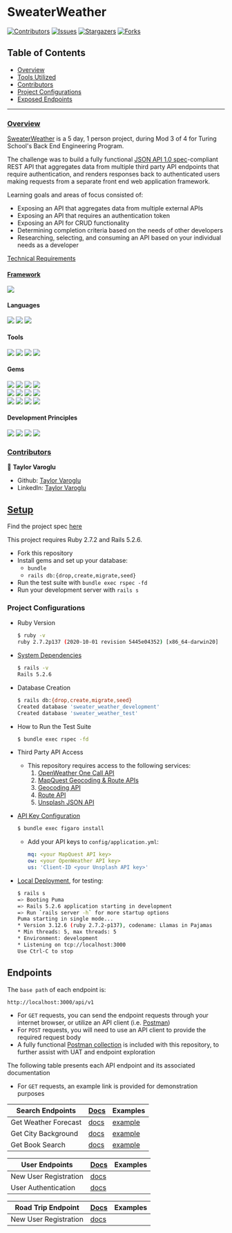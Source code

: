 # SweaterWeather

[![Contributors][contributors-shield]][contributors-url]
[![Issues][issues-shield]][issues-url]
[![Stargazers][stars-shield]][stars-url]
[![Forks][forks-shield]][forks-url]




## Table of Contents

- [Overview](#overview)
- [Tools Utilized](#framework)
- [Contributors](#contributors)
- [Project Configurations](#setup)
- [Exposed Endpoints](#endpoints)


------

### <ins>Overview</ins>

[SweaterWeather](https://backend.turing.edu/module3/projects/sweater_weather/) is a 5 day, 1 person project, during Mod 3 of 4 for Turing School's Back End Engineering Program.

The challenge was to build a fully functional [JSON API 1.0 spec](https://jsonapi.org/)-compliant REST API that aggregates data from multiple third party API endpoints that require authentication, and renders responses back to authenticated users making requests from a separate front end web application framework.

Learning goals and areas of focus consisted of:

- Exposing an API that aggregates data from multiple external APIs
- Exposing an API that requires an authentication token
- Exposing an API for CRUD functionality
- Determining completion criteria based on the needs of other developers
- Researching, selecting, and consuming an API based on your individual needs as a developer

[Technical Requirements](https://backend.turing.edu/module3/projects/sweater_weather/requirements)

#### <ins>Framework</ins>
<p>
  <img src="https://img.shields.io/badge/Ruby%20On%20Rails-b81818.svg?&style=flat&logo=rubyonrails&logoColor=white" />
</p>

#### Languages
<p>
  <img src="https://img.shields.io/badge/Ruby-CC0000.svg?&style=flaste&logo=ruby&logoColor=white" />
  <img src="https://img.shields.io/badge/ActiveRecord-CC0000.svg?&style=flaste&logo=rubyonrails&logoColor=white" />
  <img src="https://img.shields.io/badge/JavaScript-f74114.svg?&style=flaste&logo=JavaScript&logoColor=white" />
</p>

#### Tools
<p>
  <img src="https://img.shields.io/badge/Atom-66595C.svg?&style=flaste&logo=atom&logoColor=white" />  
  <img src="https://img.shields.io/badge/Git-33b818.svg?&style=flaste&logo=git&logoColor=white" />
  <img src="https://img.shields.io/badge/GitHub-181717.svg?&style=flaste&logo=github&logoColor=white" />
  <img src="https://img.shields.io/badge/Postman-f74114.svg?&style=flat&logo=postman&logoColor=white" />
</p>

#### Gems
<p>
  <img src="https://img.shields.io/badge/rspec-b81818.svg?&style=flaste&logo=rubygems&logoColor=white" />
  <img src="https://img.shields.io/badge/pry-b81818.svg?&style=flaste&logo=rubygems&logoColor=white" />  
  <img src="https://img.shields.io/badge/simplecov-b81818.svg?&style=flaste&logo=rubygems&logoColor=white" />  
  <img src="https://img.shields.io/badge/shoulda--matchers-b81818.svg?&style=flaste&logo=rubygems&logoColor=white" />  
  </br>
  <img src="https://img.shields.io/badge/factory--bot-b81818.svg?&style=flaste&logo=rubygems&logoColor=white" />
  <img src="https://img.shields.io/badge/faker-b81818.svg?&style=flaste&logo=rubygems&logoColor=white" />  
  <img src="https://img.shields.io/badge/webmock-b81818.svg?&style=flaste&logo=rubygems&logoColor=white" />
  <img src="https://img.shields.io/badge/vcr-b81818.svg?&style=flaste&logo=rubygems&logoColor=white" />
  </br>
  <img src="https://img.shields.io/badge/faraday-b81818.svg?&style=flaste&logo=rubygems&logoColor=white" />
  <img src="https://img.shields.io/badge/bcrypt-b81818.svg?&style=flaste&logo=rubygems&logoColor=white" />
  <img src="https://img.shields.io/badge/figaro-b81818.svg?&style=flaste&logo=rubygems&logoColor=white" />
  <img src="https://img.shields.io/badge/rubocop-b81818.svg?&style=flaste&logo=rubygems&logoColor=white" />
</p>

#### Development Principles
<p>
  <img src="https://img.shields.io/badge/OOP-b81818.svg?&style=flaste&logo=OOP&logoColor=white" />
  <img src="https://img.shields.io/badge/TDD-b87818.svg?&style=flaste&logo=TDD&logoColor=white" />
  <img src="https://img.shields.io/badge/MVC-b8b018.svg?&style=flaste&logo=MVC&logoColor=white" />
  <img src="https://img.shields.io/badge/REST-33b818.svg?&style=flaste&logo=REST&logoColor=white" />  
</p>

### <ins>Contributors</ins>

👤  **Taylor Varoglu**
- Github: [Taylor Varoglu](https://github.com/tvaroglu)
- LinkedIn: [Taylor Varoglu](https://www.linkedin.com/in/taylorvaroglu/)

<!-- MARKDOWN LINKS & IMAGES -->

[contributors-shield]: https://img.shields.io/github/contributors/tvaroglu/sweater_weather.svg?style=flat
[contributors-url]: https://github.com/tvaroglu/sweater_weather/graphs/contributors
[forks-shield]: https://img.shields.io/github/forks/tvaroglu/sweater_weather.svg?style=flat
[forks-url]: https://github.com/tvaroglu/sweater_weather/network/members
[stars-shield]: https://img.shields.io/github/stars/tvaroglu/sweater_weather.svg?style=flat
[stars-url]: https://github.com/tvaroglu/sweater_weather/stargazers
[issues-shield]: https://img.shields.io/github/issues/tvaroglu/sweater_weather.svg?style=flat
[issues-url]: https://github.com/tvaroglu/sweater_weather/issues


## <ins>Setup</ins>

Find the project spec [here](https://backend.turing.edu/module3/projects/sweater_weather/)

This project requires Ruby 2.7.2 and Rails 5.2.6.

* Fork this repository
* Install gems and set up your database:
    * `bundle`
    * `rails db:{drop,create,migrate,seed}`
* Run the test suite with `bundle exec rspec -fd`
* Run your development server with `rails s`


### Project Configurations

* Ruby Version
    ```bash
    $ ruby -v
    ruby 2.7.2p137 (2020-10-01 revision 5445e04352) [x86_64-darwin20]
    ```

* [System Dependencies](https://github.com/tvaroglu/sweater_weather/blob/main/Gemfile)
    ```bash
    $ rails -v
    Rails 5.2.6
    ```

* Database Creation
    ```bash
    $ rails db:{drop,create,migrate,seed}
    Created database 'sweater_weather_development'
    Created database 'sweater_weather_test'
    ```

* How to Run the Test Suite
    ```bash
    $ bundle exec rspec -fd
    ```

* Third Party API Access
  - This repository requires access to the following services:
    1. [OpenWeather One Call API](https://openweathermap.org/api/one-call-api)
    2. [MapQuest Geocoding & Route APIs](https://developer.mapquest.com/documentation/)
      1. [Geocoding API](https://developer.mapquest.com/documentation/geocoding-api/address/get/)
      2. [Route API](https://developer.mapquest.com/documentation/directions-api/route/get/)
    3. [Unsplash JSON API](https://unsplash.com/documentation)


* [API Key Configuration](https://github.com/laserlemon/figaro)
    ```bash
    $ bundle exec figaro install
    ```
    - Add your API keys to `config/application.yml`:
      ```yml
      mq: <your MapQuest API key>
      ow: <your OpenWeather API key>
      us: 'Client-ID <your Unsplash API key>'
      ```

* [Local Deployment](http://localhost:3000), for testing:
    ```bash
    $ rails s
    => Booting Puma
    => Rails 5.2.6 application starting in development
    => Run `rails server -h` for more startup options
    Puma starting in single mode...
    * Version 3.12.6 (ruby 2.7.2-p137), codename: Llamas in Pajamas
    * Min threads: 5, max threads: 5
    * Environment: development
    * Listening on tcp://localhost:3000
    Use Ctrl-C to stop
    ```


## Endpoints


The `base path` of each endpoint is:

```
http://localhost:3000/api/v1
```

- For `GET` requests, you can send the endpoint requests through your internet browser, or utilize an API client (i.e. [Postman](https://www.postman.com/))
- For `POST` requests, you will need to use an API client to provide the required request body
- A fully functional [Postman collection](https://github.com/tvaroglu/sweater_weather/blob/main/spec/postman_collections/SweaterWeatherDemo.postman_collection.json) is included with this repository, to further assist with UAT and endpoint exploration


The following table presents each API endpoint and its associated documentation
- For `GET` requests, an example link is provided for demonstration purposes  

**Search Endpoints**                  | [Docs](/docs/search.md) | Examples
---------------------------|------------------------------------------|--------
Get Weather Forecast     | [docs](/docs/search.md#get-forecast)          | [example](http://localhost:3000/api/v1/forecast?location=denver,co)
Get City Background     | [docs](/docs/search.md#get-background)          | [example](http://localhost:3000/api/v1/backgrounds?location=denver,co)
Get Book Search     | [docs](/docs/search.md#get-books)          | [example](http://localhost:3000/api/v1/book-search?location=denver,co)

**User Endpoints**            | [Docs](/docs/users.md) | Examples
---------------------------|------------------------------------------|--------
New User Registration     | [docs](/docs/users.md#create-user)          |
User Authentication     | [docs](/docs/users.md#create-session)          |

**Road Trip Endpoint**            | [Docs](/docs/road_trip.md) | Examples
---------------------------|------------------------------------------|--------
New User Registration     | [docs](/docs/road_trip.md#create-road-trip)          |
